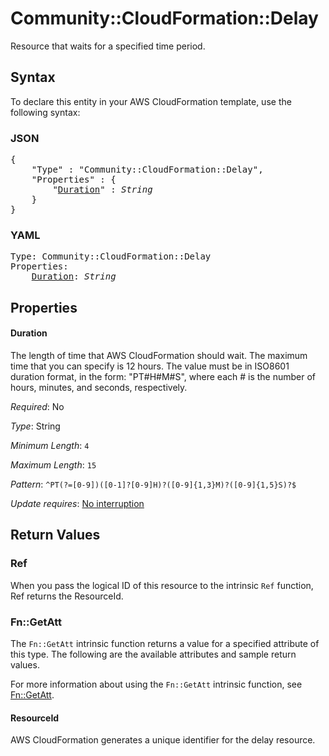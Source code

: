 # Community::CloudFormation::Delay

Resource that waits for a specified time period.

## Syntax

To declare this entity in your AWS CloudFormation template, use the following syntax:

### JSON

<pre>
{
    "Type" : "Community::CloudFormation::Delay",
    "Properties" : {
        "<a href="#duration" title="Duration">Duration</a>" : <i>String</i>
    }
}
</pre>

### YAML

<pre>
Type: Community::CloudFormation::Delay
Properties:
    <a href="#duration" title="Duration">Duration</a>: <i>String</i>
</pre>

## Properties

#### Duration

The length of time that AWS CloudFormation should wait. The maximum time that you can specify is 12 hours. The value must be in ISO8601 duration format, in the form: "PT#H#M#S", where each # is the number of hours, minutes, and seconds, respectively.

_Required_: No

_Type_: String

_Minimum Length_: <code>4</code>

_Maximum Length_: <code>15</code>

_Pattern_: <code>^PT(?=[0-9])([0-1]?[0-9]H)?([0-9]{1,3}M)?([0-9]{1,5}S)?$</code>

_Update requires_: [No interruption](https://docs.aws.amazon.com/AWSCloudFormation/latest/UserGuide/using-cfn-updating-stacks-update-behaviors.html#update-no-interrupt)

## Return Values

### Ref

When you pass the logical ID of this resource to the intrinsic `Ref` function, Ref returns the ResourceId.

### Fn::GetAtt

The `Fn::GetAtt` intrinsic function returns a value for a specified attribute of this type. The following are the available attributes and sample return values.

For more information about using the `Fn::GetAtt` intrinsic function, see [Fn::GetAtt](https://docs.aws.amazon.com/AWSCloudFormation/latest/UserGuide/intrinsic-function-reference-getatt.html).

#### ResourceId

AWS CloudFormation generates a unique identifier for the delay resource.

